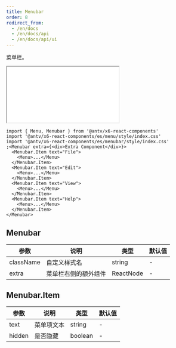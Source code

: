 ```yaml
---
title: Menubar
order: 8
redirect_from:
  - /en/docs
  - /en/docs/api
  - /en/docs/api/ui
---
```


菜单栏。

<iframe src="/demos/api/ui/menubar/basic"></iframe>

```tsx
import { Menu, Menubar } from '@antv/x6-react-components'
import '@antv/x6-react-components/es/menu/style/index.css'
import '@antv/x6-react-components/es/menubar/style/index.css'
;<Menubar extra={<div>Extra Component</div>}>
  <Menubar.Item text="File">
    <Menu>...</Menu>
  </Menubar.Item>
  <Menubar.Item text="Edit">
    <Menu>...</Menu>
  </Menubar.Item>
  <Menubar.Item text="View">
    <Menu>...</Menu>
  </Menubar.Item>
  <Menubar.Item text="Help">
    <Menu>...</Menu>
  </Menubar.Item>
</Menubar>
```

## Menubar

| 参数      | 说明                 | 类型      | 默认值 |
| --------- | -------------------- | --------- | ------ |
| className | 自定义样式名         | string    | -      |
| extra     | 菜单栏右侧的额外组件 | ReactNode | -      |

## Menubar.Item

| 参数   | 说明       | 类型    | 默认值 |
| ------ | ---------- | ------- | ------ |
| text   | 菜单项文本 | string  | -      |
| hidden | 是否隐藏   | boolean | -      |
